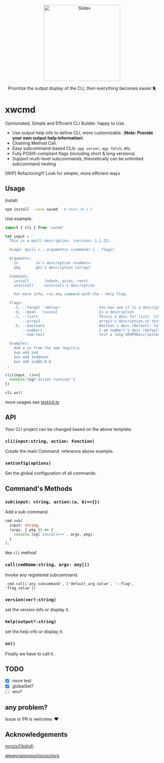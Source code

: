 <p align="center">
<a href="https://github.com/uxiew/xwcmd" target="_blank">
<img src="https://cdn.jsdelivr.net/gh/uxiew/xwcmd@main/xwcmd.svg" alt="Slidev" height="250" width="250"/>
</a>
</p>

<p align="center">
Prioritize the output display of the CLI, then everything becomes easier.🐈
</p>

# xwcmd

Opinionated, Simple and Efficient CLI Builder. happy to Use.

- Use output help info to define CLI, more customizable.
(**Note: Provide your own output help information**)
- Chaining Method Call.
- Easy subcommand-based CLIs: `app server`, `app fetch`, etc.
- Fully POSIX-compliant flags (including short & long versions)
- Support multi-level subcommands, theoretically can be unlimited subcommand nesting


[WIP]  Refactoring!!! Look for simpler, more efficient ways

## Usage

Install:

```sh
npm install --save xwcmd   # need >0.1.2
```

Use example:
```ts
import { cli } from 'xwcmd'

let input = `
  This is a mycli description. (version: 1.1.22)

  Usage: mycli <...arguments> <command> [...flags]

  Arguments:
    in        in's description <number>
    pkg       pks's description [array]

  Commands:
    install       lodash, axios, react
    uninstall     uninstall's description

    For more info, run any command with the --help flag.

  Flags:
    -t, --target  <delay>                  You kan see it is a description (default: "astronaut") <string>
    -m, --mean   [xxxxa]                   Is a description
    -l, --list1                            Thisis a desc for list1  [string]
        --array1                           array1's description,so test a long description, LOL, no other meaning (default: [])   [string]
    -b, --boolean1                         Boolean s desc (default: false)  [boolean]
        --number1                          I am number1's desc (default: 0)   [number]
        --nom-test                         test a long d阿萨斯escription, LOL, no other meaning <boolean>

  Examples:
    Add a xx from the npm registry
    bun add zod
    bun add zod@next
    bun add zod@3.0.0
`;

cli(input, ()=>{
  console.log('action running!')
})

cli.on()
```

more usages see [test/cli.ts](./test/cli.ts)

## API

Your CLI project can be changed based on the above template.

### `cli(input:string, action: Function)`

Create the main Command. reference above example.

### `setConfig(options)`

Set the global configuration of all commands.

## Command's Methods

### `sub(input: string, action:(a, b)=>{})`
Add a sub-command.

```ts
cmd.sub(
  input: string,
  (args, { pkg }) => {
    console.log(`install+++`, args, pkg);
  }
);
```

like `cli` method


### `call(cmdName:string, argv: any[])`

Invoke any registered subcommand.

```
 cmd.call('any_subcommand', ['default_arg_value', '--flag', 'flag_value'])
```

### `version(ver?:string)`

set the version info or display it.

### `help(output?:string)`

set the help info or display it.

### `on()`
Finally we have to call it.

## TODO

- [x] more test
- [x] globalSet?
- [ ] env?

## any problem?

Issue or PR is welcome. ❤️

## Acknowledgements

[mrozio13pl/ofi](https://github.com/mrozio13pl/ofi)

[alexeyraspopov/picocolors](https://gitub.com/alexeyraspopov/picocolors)
